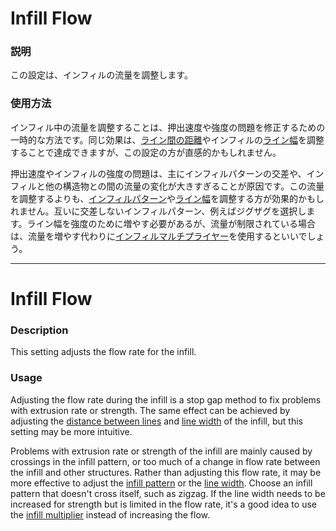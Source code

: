 Infill Flow
====
### **説明**
この設定は、インフィルの流量を調整します。

### **使用方法**
インフィル中の流量を調整することは、押出速度や強度の問題を修正するための一時的な方法です。同じ効果は、[ライン間の距離](../infill/infill_line_distance.md)やインフィルの[ライン幅](../resolution/infill_line_width.md)を調整することで達成できますが、この設定の方が直感的かもしれません。

押出速度やインフィルの強度の問題は、主にインフィルパターンの交差や、インフィルと他の構造物との間の流量の変化が大きすぎることが原因です。この流量を調整するよりも、[インフィルパターン](../infill/infill_pattern.md)や[ライン幅](../resolution/infill_line_width.md)を調整する方が効果的かもしれません。互いに交差しないインフィルパターン、例えばジグザグを選択します。ライン幅を強度のために増やす必要があるが、流量が制限されている場合は、流量を増やす代わりに[インフィルマルチプライヤー](../infill/infill_multiplier.md)を使用するといいでしょう。

------------------------------------------------------------------------------------------------------------------
Infill Flow
====
### **Description**
This setting adjusts the flow rate for the infill. 


### **Usage**
Adjusting the flow rate during the infill is a stop gap method to fix problems with extrusion rate or strength. The same effect can be achieved by adjusting the [distance between lines](../infill/infill_line_distance.md) and [line width](../resolution/infill_line_width.md) of the infill, but this setting may be more intuitive.

Problems with extrusion rate or strength of the infill are mainly caused by crossings in the infill pattern, or too much of a change in flow rate between the infill and other structures. Rather than adjusting this flow rate, it may be more effective to adjust the [infill pattern](../infill/infill_pattern.md) or the [line width](../resolution/infill_line_width.md). Choose an infill pattern that doesn't cross itself, such as zigzag. If the line width needs to be increased for strength but is limited in the flow rate, it's a good idea to use the [infill multiplier](../infill/infill_multiplier.md) instead of increasing the flow.